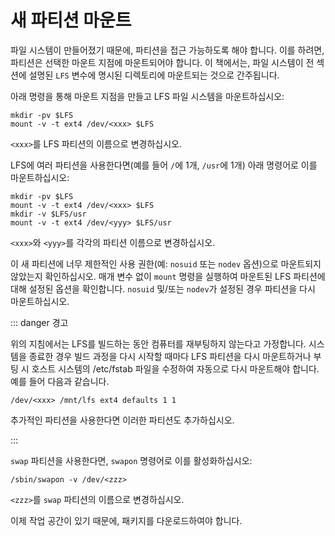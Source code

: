 # 새 파티션 마운트

파일 시스템이 만들어졌기 때문에, 파티션을 접근 가능하도록 해야 합니다. 이를 하려면, 파티션은 선택한 마운트 지점에 마운트되어야 합니다. 이 책에서는, 파일 시스템이 전 섹션에 설명된 `LFS` 변수에 명시된 디렉토리에 마운트되는 것으로 간주됩니다.

아래 명령을 통해 마운트 지점을 만들고 LFS 파일 시스템을 마운트하십시오:
```
mkdir -pv $LFS
mount -v -t ext4 /dev/<xxx> $LFS
```

`<xxx>`를 LFS 파티션의 이름으로 변경하십시오.

LFS에 여러 파티션을 사용한다면(예를 들어 `/`에 1개, `/usr`에 1개) 아래 명령어로 이를 마운트하십시오:
```
mkdir -pv $LFS
mount -v -t ext4 /dev/<xxx> $LFS
mkdir -v $LFS/usr
mount -v -t ext4 /dev/<yyy> $LFS/usr
```

`<xxx>`와 `<yyy>`를 각각의 파티션 이름으로 변경하십시오.

이 새 파티션에 너무 제한적인 사용 권한(예: `nosuid` 또는 `nodev` 옵션)으로 마운트되지 않았는지 확인하십시오. 매개 변수 없이 `mount` 명령을 실행하여 마운트된 LFS 파티션에 대해 설정된 옵션을 확인합니다. `nosuid` 및/또는 `nodev`가 설정된 경우 파티션을 다시 마운트하십시오.

::: danger 경고

위의 지침에서는 LFS를 빌드하는 동안 컴퓨터를 재부팅하지 않는다고 가정합니다. 시스템을 종료한 경우 빌드 과정을 다시 시작할 때마다 LFS 파티션을 다시 마운트하거나 부팅 시 호스트 시스템의 /etc/fstab 파일을 수정하여 자동으로 다시 마운트해야 합니다. 예를 들어 다음과 같습니다.

```
/dev/<xxx> /mnt/lfs ext4 defaults 1 1
```

추가적인 파티션을 사용한다면 이러한 파티션도 추가하십시오.

:::

`swap` 파티션을 사용한다면, `swapon` 명령어로 이를 활성화하십시오:

```
/sbin/swapon -v /dev/<zzz>
```

`<zzz>`를 `swap` 파티션의 이름으로 변경하십시오.

이제 작업 공간이 있기 때문에, 패키지를 다운로드하여야 합니다.
